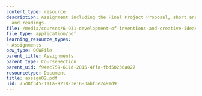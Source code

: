 ```yaml
---
content_type: resource
description: Assignment including the Final Project Proposal, short answer questions,
  and readings.
file: /media/courses/6-931-development-of-inventions-and-creative-ideas-spring-2008/75d8f345111a92183e163abf3e2491d9_assign02.pdf
file_type: application/pdf
learning_resource_types:
- Assignments
ocw_type: OCWFile
parent_title: Assignments
parent_type: CourseSection
parent_uid: f94ec759-611d-2815-4ffa-fbd50236a027
resourcetype: Document
title: assign02.pdf
uid: 75d8f345-111a-9218-3e16-3abf3e2491d9
---
```

